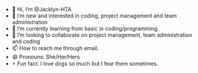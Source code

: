 - 👋 Hi, I’m @Jacklyn-HTA
- 👀 I’m new and interested in coding, project management and team administration
- 🌱 I’m currently learning from basic in coding/programming.
- 💞️ I’m looking to collaborate on project management, team administration and coding
- 📫 How to reach me through email.
- 😄 Pronouns: She/Her/Hers
- ⚡ Fun fact: I love dogs so much but I fear them sometimes.

<!---
Jacklyn-HTA/Jacklyn-HTA is a ✨ special ✨ repository because its `README.md` (this file) appears on your GitHub profile.
You can click the Preview link to take a look at your changes.
--->

